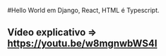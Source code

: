 #Hello World em Django, React, HTML é Typescript.

## Vídeo explicativo => https://youtu.be/w8mgnwbWS4I
